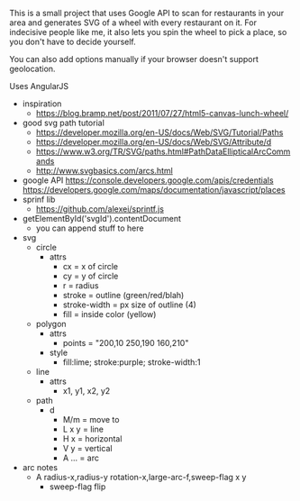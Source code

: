 
This is a small project that uses Google API to scan for restaurants in your area and generates SVG of a wheel with every restaurant on it. For indecisive people like me, it also lets you spin the wheel to pick a place, so you don't have to decide yourself.

You can also add options manually if your browser doesn't support geolocation.

Uses AngularJS

* inspiration
   * https://blog.bramp.net/post/2011/07/27/html5-canvas-lunch-wheel/
* good svg path tutorial
   * https://developer.mozilla.org/en-US/docs/Web/SVG/Tutorial/Paths
   * https://developer.mozilla.org/en-US/docs/Web/SVG/Attribute/d
   * https://www.w3.org/TR/SVG/paths.html#PathDataEllipticalArcCommands
   * http://www.svgbasics.com/arcs.html
* google API
   https://console.developers.google.com/apis/credentials
   https://developers.google.com/maps/documentation/javascript/places
* sprinf lib
   * https://github.com/alexei/sprintf.js
* getElementById('svgId').contentDocument
   * you can append stuff to here
* svg
   * circle
      * attrs
         * cx             = x of circle
         * cy             = y of circle
         * r              = radius
         * stroke         = outline (green/red/blah)
         * stroke-width   = px size of outline (4)
         * fill           = inside color (yellow)
   * polygon
      * attrs
         * points         = "200,10 250,190 160,210"
      * style
         * fill:lime; stroke:purple; stroke-width:1
   * line
      * attrs
         * x1, y1, x2, y2
   * path
      * d
         * M/m   = move to
         * L x y = line
         * H x   = horizontal
         * V y   = vertical
         * A ... = arc
* arc notes
   * A radius-x,radius-y rotation-x,large-arc-f,sweep-flag x y
      * sweep-flag flip


